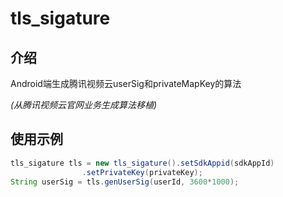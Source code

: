 # tls_sigature

## 介绍
Android端生成腾讯视频云userSig和privateMapKey的算法

*(从腾讯视频云官网业务生成算法移植)*

## 使用示例

```Java
tls_sigature tls = new tls_sigature().setSdkAppid(sdkAppId)
                .setPrivateKey(privateKey);
String userSig = tls.genUserSig(userId, 3600*1000);
```
